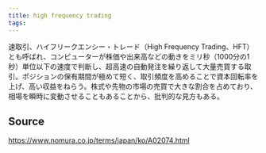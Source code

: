 ```yaml
---
title: high frequency trading
tags: 
---
```


速取引、ハイフリークエンシー・トレード（High Frequency Trading、HFT）とも呼ばれ、コンピューターが株価や出来高などの動きをミリ秒（1000分の1秒）単位以下の速度で判断し、超高速の自動発注を繰り返して大量売買する取引。ポジションの保有期間が極めて短く、取引頻度を高めることで資本回転率を上げ、高い収益をねらう。株式や先物の市場の売買で大きな割合を占めており、相場を瞬時に変動させることもあることから、批判的な見方もある。

## Source
https://www.nomura.co.jp/terms/japan/ko/A02074.html